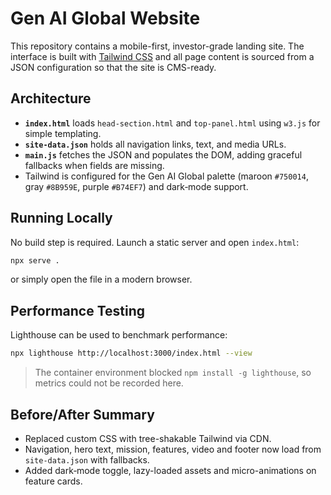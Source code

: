 # Gen AI Global Website

This repository contains a mobile-first, investor-grade landing site. The interface is built with [Tailwind CSS](https://tailwindcss.com/) and all page content is sourced from a JSON configuration so that the site is CMS-ready.

## Architecture
- **`index.html`** loads `head-section.html` and `top-panel.html` using `w3.js` for simple templating.
- **`site-data.json`** holds all navigation links, text, and media URLs.
- **`main.js`** fetches the JSON and populates the DOM, adding graceful fallbacks when fields are missing.
- Tailwind is configured for the Gen AI Global palette (maroon `#750014`, gray `#8B959E`, purple `#B74EF7`) and dark‑mode support.

## Running Locally
No build step is required. Launch a static server and open `index.html`:

```bash
npx serve .
```

or simply open the file in a modern browser.

## Performance Testing
Lighthouse can be used to benchmark performance:

```bash
npx lighthouse http://localhost:3000/index.html --view
```

> The container environment blocked `npm install -g lighthouse`, so metrics could not be recorded here.

## Before/After Summary
- Replaced custom CSS with tree-shakable Tailwind via CDN.
- Navigation, hero text, mission, features, video and footer now load from `site-data.json` with fallbacks.
- Added dark‑mode toggle, lazy-loaded assets and micro-animations on feature cards.
